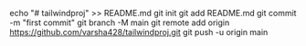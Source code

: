 echo "# tailwindproj" >> README.md
git init
git add README.md
git commit -m "first commit"
git branch -M main
git remote add origin https://github.com/varsha428/tailwindproj.git
git push -u origin main